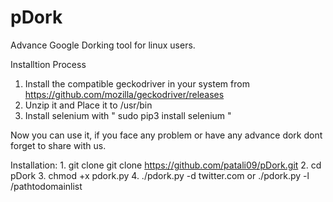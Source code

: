 # pDork
Advance Google Dorking tool for linux users.

Installtion Process
1. Install the compatible geckodriver in your system from https://github.com/mozilla/geckodriver/releases
2. Unzip it and Place it to /usr/bin
3. Install selenium with " sudo pip3 install selenium "

Now you can use it, if you face any problem or have any advance dork dont forget to share with us.


Installation:
    1. git clone git clone https://github.com/patali09/pDork.git
    2. cd pDork
    3. chmod +x pdork.py
    4. ./pdork.py -d twitter.com
        or
        ./pdork.py -l /pathtodomainlist